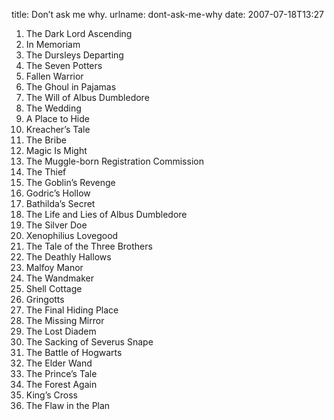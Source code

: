 title: Don&#x02bc;t ask me why.
urlname: dont-ask-me-why
date: 2007-07-18T13:27

1.   The Dark Lord Ascending
2.   In Memoriam
3.   The Dursleys Departing
4.   The Seven Potters
5.   Fallen Warrior
6.   The Ghoul in Pajamas
7.   The Will of Albus Dumbledore
8.   The Wedding
9.   A Place to Hide
10.   Kreacher&#x02bc;s Tale
11.   The Bribe
12.   Magic Is Might
13.   The Muggle-born Registration Commission
14.   The Thief
15.   The Goblin&#x02bc;s Revenge
16.   Godric&#x02bc;s Hollow
17.   Bathilda&#x02bc;s Secret
18.   The Life and Lies of Albus Dumbledore
19.   The Silver Doe
20.   Xenophilius Lovegood
21.   The Tale of the Three Brothers
22.   The Deathly Hallows
23.   Malfoy Manor
24.   The Wandmaker
25.   Shell Cottage
26.   Gringotts
27.   The Final Hiding Place
28.   The Missing Mirror
29.   The Lost Diadem
30.   The Sacking of Severus Snape
31.   The Battle of Hogwarts
32.   The Elder Wand
33.   The Prince&#x02bc;s Tale
34.   The Forest Again
35.   King&#x02bc;s Cross
36.   The Flaw in the Plan